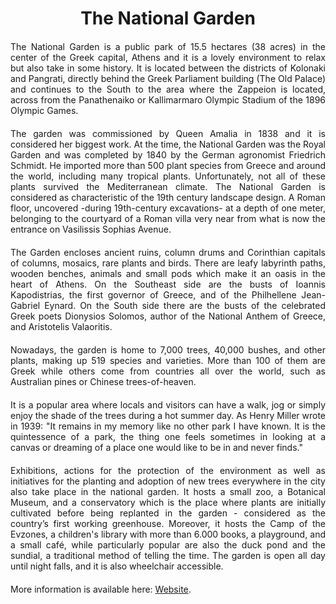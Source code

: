 <!-- Use the following commented lines to include monument coordinates and attributes (leave empty lines if the monument has no additional info)
37.97294540597742 23.738615067260707 
Nature and surroundings, Parks and monuments, Natural scenery
green, accessibility, nature, sustainability, outdoor space, open-air
A green oasis in the heart of Athens!
-->

<h1 align="center">The National Garden</h1>

<p align="justify" style="margin-top:20px;margin-bottom:20px;">
The National Garden is a public park of 15.5 hectares (38 acres) in the center of the Greek capital, Athens and it is a lovely environment to relax but also take in some history. It is located between the districts of Kolonaki and Pangrati, directly behind the Greek Parliament building (The Old Palace) and continues to the South to the area where the Zappeion is located, across from the Panathenaiko or Kallimarmaro Olympic Stadium of the 1896 Olympic Games.
</p>

<p align="justify" style="margin-top:20px;margin-bottom:20px;">
The garden was commissioned by Queen Amalia in 1838 and it is considered her biggest work. At the time, the National Garden was the Royal Garden and was completed by 1840 by the German agronomist Friedrich Schmidt. He imported more than 500 plant species from Greece and around the world, including many tropical plants. Unfortunately, not all of these plants survived the Mediterranean climate. The National Garden is considered as characteristic of the 19th century landscape design. A Roman floor, uncovered -during 19th-century excavations- at a depth of one meter, belonging to the courtyard of a Roman villa very near from what is now the entrance on Vasilissis Sophias Avenue.
</p>

<p align="justify" style="margin-top:20px;margin-bottom:20px;">
The Garden encloses ancient ruins, column drums and Corinthian capitals of columns, mosaics, rare plants and birds. There are leafy labyrinth paths, wooden benches, animals and small pods which make it an oasis in the heart of Athens. On the Southeast side are the busts of Ioannis Kapodistrias, the first governor of Greece, and of the Philhellene Jean-Gabriel Eynard. On the South side there are the busts of the celebrated Greek poets Dionysios Solomos, author of the National Anthem of Greece, and Aristotelis Valaoritis.
</p>

<p align="justify" style="margin-top:20px;margin-bottom:20px;">
Nowadays, the garden is home to 7,000 trees, 40,000 bushes, and other plants, making up 519 species and varieties. More than 100 of them are Greek while others come from countries all over the world, such as Australian pines or Chinese trees-of-heaven.
</p>

<p align="justify" style="margin-top:20px;margin-bottom:20px;">
It is a popular area where locals and visitors can have a walk, jog or simply enjoy the shade of the trees during a hot summer day. As Henry Miller wrote in 1939: "It remains in my memory like no other park I have known. It is the quintessence of a park, the thing one feels sometimes in looking at a canvas or dreaming of a place one would like to be in and never finds."
</p>

<p align="justify" style="margin-top:20px;margin-bottom:20px;">
Exhibitions, actions for the protection of the environment as well as initiatives for the planting and adoption of new trees everywhere in the city also take place in the national garden. It hosts a small zoo, a Botanical Museum, and a conservatory which is the place where plants are initially cultivated before being replanted in the garden - considered as the country’s first working greenhouse. Moreover, it hosts the Camp of the Evzones, a children's library with more than 6.000 books, a playground, and a small café, while particularly popular are also the duck pond and the sundial, a traditional method of telling the time. The garden is open all day until night falls, and it is also wheelchair accessible.
</p>

<p align="justify" style="margin-top:20px;margin-bottom:20px;">
More information is available here: <a href="https://www.cityofathens.gr/episkeptes/aksiotheata/diadromes-stin-istoria-tis-athinas/o-kipos-tis-athinas">Website</a>.
</p>
